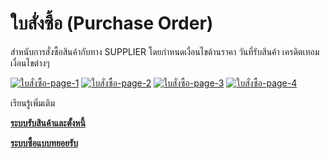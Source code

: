 # ใบสั่งซื้อ (Purchase Order)

สำหนับการสั่งซื้อสินค้ากับทาง SUPPLIER โดยกำหนดเงื่อนไขด้านราคา
วันที่รับสินค้า เครดิตเทอม เงื่อนไขต่างๆ

[![ใบสั่งซื้อ-page-1](/images/ใบสั่งซื้อ-page-1.jpg)](/images/ใบสั่งซื้อ-page-1.jpg)
[![ใบสั่งซื้อ-page-2](/images/ใบสั่งซื้อ-page-2.jpg)](/images/ใบสั่งซื้อ-page-2.jpg)
[![ใบสั่งซื้อ-page-3](/images/ใบสั่งซื้อ-page-3.jpg)](/images/ใบสั่งซื้อ-page-3.jpg)
[![ใบสั่งซื้อ-page-4](/images/ใบสั่งซื้อ-page-4.jpg)](/images/ใบสั่งซื้อ-page-4.jpg)



เรียนรู้เพิ่มเติม

[**ระบบรับสินค้าและตั้งหนี้**](http://www.smlaccount.com/manual/?page_id=664)

[**ระบบซื้อแบบทยอยรับ**](http://www.smlaccount.com/manual/?page_id=676)


